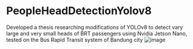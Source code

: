 # PeopleHeadDetectionYolov8
Developed a thesis researching modifications of YOLOv8 to detect vary large and very small heads of BRT passengers using Nvidia Jetson Nano, tested on the Bus Rapid Transit system of Bandung city
![image](https://github.com/user-attachments/assets/c8b0148e-5c3f-4e72-b196-f5912219b665)
